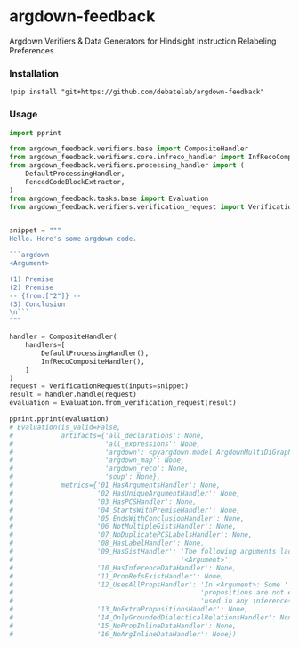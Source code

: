 # argdown-feedback

Argdown Verifiers & Data Generators for Hindsight Instruction Relabeling Preferences


### Installation

```
!pip install "git+https://github.com/debatelab/argdown-feedback"
```

### Usage

```python
import pprint

from argdown_feedback.verifiers.base import CompositeHandler
from argdown_feedback.verifiers.core.infreco_handler import InfRecoCompositeHandler
from argdown_feedback.verifiers.processing_handler import (
    DefaultProcessingHandler,
    FencedCodeBlockExtractor,
)
from argdown_feedback.tasks.base import Evaluation
from argdown_feedback.verifiers.verification_request import VerificationRequest


snippet = """
Hello. Here's some argdown code.

```argdown
<Argument>

(1) Premise
(2) Premise
-- {from:["2"]} --
(3) Conclusion
\n```
"""

handler = CompositeHandler(
    handlers=[
        DefaultProcessingHandler(),
        InfRecoCompositeHandler(),
    ]
)
request = VerificationRequest(inputs=snippet)
result = handler.handle(request)
evaluation = Evaluation.from_verification_request(result)

pprint.pprint(evaluation)
# Evaluation(is_valid=False,
#            artifacts={'all_declarations': None,
#                       'all_expressions': None,
#                       'argdown': <pyargdown.model.ArgdownMultiDiGraph object at 0x7c27e54ced50>,
#                       'argdown_map': None,
#                       'argdown_reco': None,
#                       'soup': None},
#            metrics={'01_HasArgumentsHandler': None,
#                     '02_HasUniqueArgumentHandler': None,
#                     '03_HasPCSHandler': None,
#                     '04_StartsWithPremiseHandler': None,
#                     '05_EndsWithConclusionHandler': None,
#                     '06_NotMultipleGistsHandler': None,
#                     '07_NoDuplicatePCSLabelsHandler': None,
#                     '08_HasLabelHandler': None,
#                     '09_HasGistHandler': 'The following arguments lack gists: '
#                                          '<Argument>',
#                     '10_HasInferenceDataHandler': None,
#                     '11_PropRefsExistHandler': None,
#                     '12_UsesAllPropsHandler': 'In <Argument>: Some '
#                                               'propositions are not explicitly '
#                                               'used in any inferences: (1).',
#                     '13_NoExtraPropositionsHandler': None,
#                     '14_OnlyGroundedDialecticalRelationsHandler': None,
#                     '15_NoPropInlineDataHandler': None,
#                     '16_NoArgInlineDataHandler': None})
```